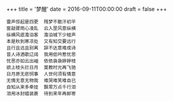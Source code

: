 +++
title = '梦醒'
date = 2016-09-11T00:00:00
draft = false
+++

```text
雷声惊起是四更  残梦不散汗初平
窗敲骤雨心凌乱  云入罡风意纵横
纵横风底澹泊客  澹泊城下少蛙声
本是秋到寒凉处  又有知交要远行
且行且远且别离  辞不达意难成诗
昔人诗酒歌辽阔  我用低吟惹忧思
忧思亦如云出岫  依依袅袅婷婷枝
欲上枝头拦日月  莫教时光再飞驰
日月原无悲悯事  人世何须有情意
无情无意无物我  难哭难笑难自已
自知从来多牵挂  飘零万点千行泪
泪用冰封蜡装裹  待到来年再邮寄
```
